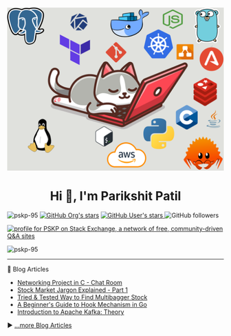 [![MasterHead](https://raw.githubusercontent.com/PSKP-95/PSKP-95/master/Lazy-Cat.png)](https://avabodha.in)
<h1 align="center">Hi 👋, I'm Parikshit Patil</h1>
<p align="left"> <img src="https://komarev.com/ghpvc/?username=pskp-95&label=Profile%20views&color=0e75b6&style=for-the-badge" alt="pskp-95" />
<a href="https://github.com/lets-learn-it"><img alt="GitHub Org's stars" src="https://img.shields.io/github/stars/lets-learn-it?style=for-the-badge&logo=github&label=stars%2Flets-learn-it"></a>
<a href="https://github.com/PSKP-95"><img alt="GitHub User's stars" src="https://img.shields.io/github/stars/pskp-95?logo=github&style=for-the-badge&label=stars%2Fpskp-95">
</a>
<img alt="GitHub followers" src="https://img.shields.io/github/followers/pskp-95?style=for-the-badge&logo=github">


<a href="https://stackexchange.com/users/11613849"><img src="https://stackexchange.com/users/flair/11613849.png?theme=dark" width="208" height="58" alt="profile for PSKP on Stack Exchange, a network of free, community-driven Q&amp;A sites" title="profile for PSKP on Stack Exchange, a network of free, community-driven Q&amp;A sites"></a>
</p>

<p align="left"><img src="https://github-profile-trophy.vercel.app/?username=pskp-95&theme=alduin&row=1" alt="pskp-95" /></p>

---

📘 Blog Articles

<!-- BLOG-POST-LIST:START -->
- [Networking Project in C - Chat Room](https://avabodha.in/networking-project-in-c-chat-room/)
- [Stock Market Jargon Explained - Part 1](https://avabodha.in/stock-market-jargon-explained-part-1/)
- [Tried &amp; Tested Way to Find Multibagger Stock](https://avabodha.in/tried-tested-way-to-find-multibagger-stock/)
- [A Beginner&#39;s Guide to Hook Mechanism in Go](https://avabodha.in/a-beginners-guide-to-hook-mechanism-in-go/)
- [Introduction to Apache Kafka: Theory](https://avabodha.in/introduction-to-apache-kafka-theory/)
<!-- BLOG-POST-LIST:END -->

▶️ [...more Blog Articles](https://avabodha.in)
